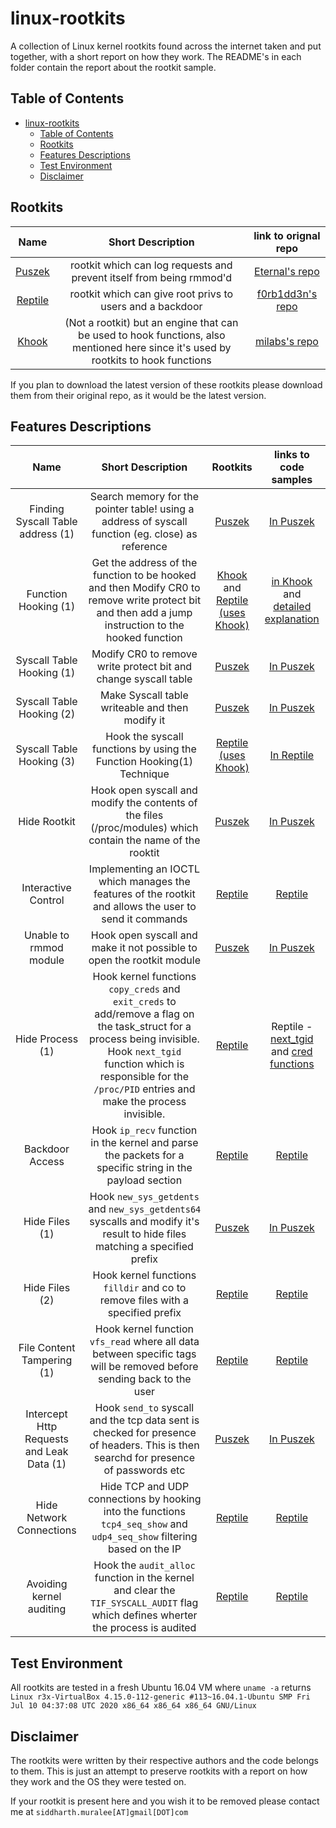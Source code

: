 # linux-rootkits

A collection of Linux kernel rootkits found across the internet taken and put together, with a short report on how they work.
The README's in each folder contain the report about the rootkit sample.

## Table of Contents
- [linux-rootkits](#linux-rootkits)
  - [Table of Contents](#table-of-contents)
  - [Rootkits](#rootkits)
  - [Features Descriptions](#features-descriptions)
  - [Test Environment](#test-environment)
  - [Disclaimer](#disclaimer)

## Rootkits 

|Name|Short Description|link to orignal repo|
|:-:|:-:|:-:|
|[Puszek](Puszek/)|rootkit which can log requests and prevent itself from being rmmod'd|[Eternal's repo](https://github.com/Eterna1/puszek-rootkit)|
|[Reptile](Reptile/)|rootkit which can give root privs to users and a backdoor| [f0rb1dd3n's repo](https://github.com/f0rb1dd3n/Reptile)|
|[Khook](Khook/)| (Not a rootkit) but an engine that can be used to hook functions, also mentioned here since it's used by rootkits to hook functions| [milabs's repo](https://github.com/milabs/khook)|

If you plan to download the latest version of these rootkits please download them from their original repo, as it would be the latest version.

## Features Descriptions

|Name|Short Description|Rootkits|links to code samples|
|:-:|:-:|:-:|:-:|
|Finding Syscall Table address (1)| Search memory for the pointer table! using a address of syscall function (eg. close) as reference|[Puszek](Puszek/)| [In Puszek](Puszek/rootkit.c#L1004)|
|Function Hooking (1)| Get the address of the function to be hooked and then Modify CR0 to remove write protect bit and then add a jump instruction to the hooked function| [Khook](Khook/) and [Reptile (uses Khook)](Reptile/) | [in Khook](Khook/x86/hook.c#L75) and [detailed explanation](Khook/README.md)|
|Syscall Table Hooking (1)|Modify CR0 to remove write protect bit and change syscall table|[Puszek](Puszek/)|[In Puszek](Puszek/rootkit.c#L1081)|
|Syscall Table Hooking (2)|Make Syscall table writeable and then modify it|[Puszek](Puszek/)| [In Puszek](Puszek/rootkit.c#L133)|
|Syscall Table Hooking (3)|Hook the syscall functions by using the Function Hooking(1) Technique| [Reptile (uses Khook)](Reptile/)| [In Reptile](Reptile/kernel/main.c#L76) | 
|Hide Rootkit|Hook open syscall and modify the contents of the files (/proc/modules) which contain the name of the rooktit|[Puszek](Puszek/)| [In Puszek](Puszek/rootkit.c#L783)|
|Interactive Control| Implementing an IOCTL which manages the features of the rootkit and allows the user to send it commands|[Reptile](Reptile/)| [Reptile](Reptile/kernel/main.c#L369)|
|Unable to rmmod module|Hook open syscall and make it not possible to open the rootkit module|[Puszek](Puszek/)|[In Puszek](Puszek/rootkit.c#L864)|
|Hide Process (1)|Hook kernel functions `copy_creds` and `exit_creds` to add/remove a flag on the task_struct for a process being invisible. Hook `next_tgid` function which is responsible for the `/proc/PID` entries and make the process invisible.|[Reptile](Reptile/)| Reptile - [next_tgid](Reptile/kernel/main.c#L99) and [cred functions](Reptile/kernel/main.c#L22)|
|Backdoor Access|Hook `ip_recv` function in the kernel and parse the packets for a specific string in the payload section |[Reptile](Reptile/)| [Reptile](Reptile/kernel/main.c#L327)|
|Hide Files (1) |Hook `new_sys_getdents` and `new_sys_getdents64` syscalls and modify it's result to hide files matching a specified prefix|[Puszek](Puszek/)|[In Puszek](Puszek/rootkit.c#L410)|
|Hide Files (2) |Hook kernel functions `filldir` and co to remove files with a specified prefix|[Reptile](Reptile/)| [Reptile](Reptile/kernel/main.c#L127)|
|File Content Tampering (1)| Hook kernel function `vfs_read` where all data between specific tags will be removed before sending back to the user|[Reptile](Reptile/)| [Reptile](Reptile/kernel/main.c#L215)|
|Intercept Http Requests and Leak Data (1)|Hook `send_to` syscall and the tcp data sent is checked for presence of headers. This is then searchd for presence of passwords etc|[Puszek](Puszek/)|[In Puszek](Puszek/rootkit.c#L535)|
|Hide Network Connections| Hide TCP and UDP connections by hooking into the functions `tcp4_seq_show` and `udp4_seq_show` filtering based on the IP|[Reptile](Reptile/)| [Reptile](Reptile/kernel/main.c#L245)|
|Avoiding kernel auditing| Hook the `audit_alloc` function in the kernel and clear the `TIF_SYSCALL_AUDIT` flag which defines wherter the process is audited|[Reptile](Reptile/)| [Reptile](Reptile/kernel/main.c#L42)|

## Test Environment

All rootkits are tested in a fresh Ubuntu 16.04 VM where `uname -a` returns `Linux r3x-VirtualBox 4.15.0-112-generic #113~16.04.1-Ubuntu SMP Fri Jul 10 04:37:08 UTC 2020 x86_64 x86_64 x86_64 GNU/Linux`


## Disclaimer

The rootkits were written by their respective authors and the code belongs to them. This is just an attempt to preserve rootkits with a report on how they work and the OS they were tested on.

If your rootkit is present here and you wish it to be removed please contact me at `siddharth.muralee[AT]gmail[DOT]com`
